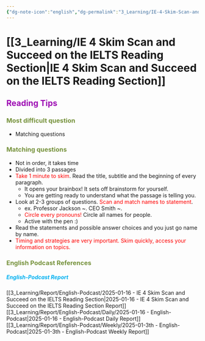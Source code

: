 ```yaml
---
{"dg-note-icon":"english","dg-permalink":"3_Learning/IE-4-Skim-Scan-and-Succeed-on-the-IELTS-Reading-Section","created-date":"2025-01-16 5:25:10 pm","date":"2025-01-16","type":"english-podcast","tags":["podcast","english","flashcards"],"aliases":null,"cssclasses":null,"podcastName":"IELTS Energy English 7+","title":"IE 4 Skim Scan and Succeed on the IELTS Reading Section","url":"https://www.allearsenglish.com/category/ielts/","image":"https://megaphone.imgix.net/podcasts/3adcde38-6b54-11ed-8fd6-0b47392c23c3/image/IELTS_ENERGY_ARTWORK.jpg?ixlib=rails-4.3.1&max-w=3000&max-h=3000&fit=crop&auto=format,compress","guest":null,"dg-publish":true,"permalink":"/3_Learning/IE-4-Skim-Scan-and-Succeed-on-the-IELTS-Reading-Section/","dgPassFrontmatter":true,"noteIcon":"english"}
---
```



# [[3_Learning/IE 4 Skim Scan and Succeed on the IELTS Reading Section\|IE 4 Skim Scan and Succeed on the IELTS Reading Section]] 
## <font color="#9d0ab3">Reading Tips</font>
### <font color="#76923c">Most difficult question</font>
- Matching questions
### <font color="#76923c">Matching questions</font>
- Not in order, it takes time
- Divided into 3 passages
- <font color="#ff0000">Take 1 minute to skim</font>. Read the title, subtitle and the beginning of every paragraph.
	- It opens your brainbox! It sets off brainstorm for yourself.
	- You are getting ready to understand what the passage is telling you.
- Look at 2-3 groups of questions. <font color="#ff0000">Scan and match names to statement</font>. 
	- ex. Professor Jackson ~. CEO Smith ~. 
	- <font color="#ff0000">Circle every pronouns!</font> Circle all names for people.
	- Active with the pen :)
- Read the statements and possible answer choices and you just go name by name. 
- <font color="#ff0000">Timing and strategies are very important. Skim quickly, access your information on topics.</font>




















### <font color="#76923c">English Podcast References</font>
##### <font color="#00b0f0">English-Podcast Report</font>
[[3_Learning/Report/English-Podcast/2025-01-16 - IE 4 Skim Scan and Succeed on the IELTS Reading Section\|2025-01-16 - IE 4 Skim Scan and Succeed on the IELTS Reading Section Report]]
[[3_Learning/Report/English-Podcast/Daily/2025-01-16 - English-Podcast\|2025-01-16 - English-Podcast Daily Report]]
[[3_Learning/Report/English-Podcast/Weekly/2025-01-3th - English-Podcast\|2025-01-3th - English-Podcast Weekly Report]]







